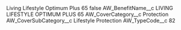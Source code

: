 <?xml version="1.0" encoding="UTF-8"?>
<CustomMetadata xmlns="http://soap.sforce.com/2006/04/metadata" xmlns:xsi="http://www.w3.org/2001/XMLSchema-instance" xmlns:xsd="http://www.w3.org/2001/XMLSchema">
    <label>Living Lifestyle Optimum Plus 65</label>
    <protected>false</protected>
    <values>
        <field>AW_BenefitName__c</field>
        <value xsi:type="xsd:string">LIVING LIFESTYLE OPTIMUM PLUS 65</value>
    </values>
    <values>
        <field>AW_CoverCategory__c</field>
        <value xsi:type="xsd:string">Protection</value>
    </values>
    <values>
        <field>AW_CoverSubCategory__c</field>
        <value xsi:type="xsd:string">Lifestyle Protection</value>
    </values>
    <values>
        <field>AW_TypeCode__c</field>
        <value xsi:type="xsd:string">82</value>
    </values>
</CustomMetadata>
